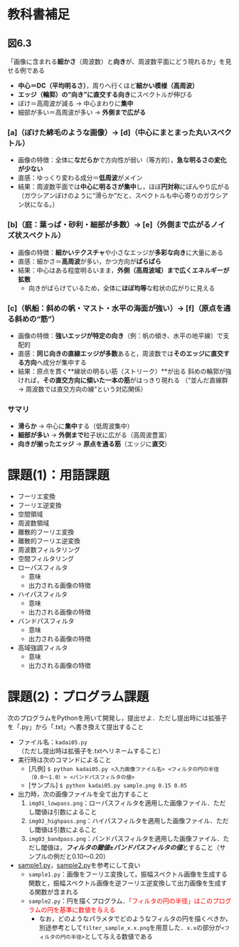 # 教科書補足
## 図6.3
「画像に含まれる**細かさ**（周波数）と**向き**が、周波数平面にどう現れるか」を見せる例である
- **中心＝DC（平均明るさ）**，周りへ行くほど**細かい模様（高周波）**
- **エッジ（輪郭）の“向き”に直交する向き**にスペクトルが伸びる
- ぼけ＝高周波が減る → 中心まわりに**集中**
- 細部が多い＝高周波が多い → **外側まで広がる**
### [a]（ぼけた綿毛のような画像）→ [d]（中心にまとまった丸いスペクトル）
- 画像の特徴：全体に**なだらか**で方向性が弱い（等方的），**急な明るさの変化が少ない**
- 直感：ゆっくり変わる成分＝**低周波**がメイン
- 結果：周波数平面では**中心に明るさが集中**し，ほぼ**円対称**にぼんやり広がる
    （ガウシアンぼけのように“滑らか”だと、スペクトルも中心寄りのガウシアン状になる。）
### [b]（庭：葉っぱ・砂利・細部が多数）→ [e]（外側まで広がるノイズ状スペクトル）
- 画像の特徴：**細かいテクスチャ**や小さなエッジが**多彩な向き**に大量にある
- 直感：細かさ＝**高周波**が多い，かつ方向が**ばらばら**
- 結果：中心はある程度明るいまま，**外側（高周波域）まで広くエネルギーが拡散**
	- 向きがばらけているため，全体に**ほぼ均等**な粒状の広がりに見える
### [c]（帆船：斜めの帆・マスト・水平の海面が強い）→ [f]（原点を通る斜めの“筋”）
- 画像の特徴：**強いエッジが特定の向き**（例：帆の傾き、水平の地平線）で支配的
- 直感：**同じ向きの直線エッジが多数**あると，周波数では**そのエッジに直交する方向**へ成分が集中する
- 結果：原点を貫く**線状の明るい筋（ストリーク）**が出る
    斜めの輪郭が強ければ，**その直交方向に傾いた一本の筋**がはっきり現れる
    （“並んだ直線群 → 周波数では直交方向の線”という対応関係）
### サマリ
- **滑らか** → 中心に**集中**する（低周波集中）
- **細部が多い** → **外側まで**粒子状に広がる（高周波豊富）
- **向きが揃ったエッジ** → **原点を通る筋**（エッジに**直交**）

# 課題(1)：用語課題
- フーリエ変換
- フーリエ逆変換
- 空間領域
- 周波数領域
- 離散的フーリエ変換
- 離散的フーリエ逆変換
- 周波数フィルタリング
- 空間フィルタリング
- ローパスフィルタ
	- 意味
	- 出力される画像の特徴
- ハイパスフィルタ
	- 意味
	- 出力される画像の特徴
- バンドパスフィルタ
	- 意味
	- 出力される画像の特徴
- 高域強調フィルタ
	- 意味
	- 出力される画像の特徴

# 課題(2)：プログラム課題
次のプログラムをPythonを用いて開発し，提出せよ．ただし提出時には拡張子を「.py」から「.txt」へ書き換えて提出すること
- ファイル名：`kadai05.py`（ただし提出時は拡張子を.txtへリネームすること）
- 実行時は次のコマンドによること
    - [凡例] `$ python kadai05.py <入力画像ファイル名> <フィルタの円の半径（0.0～1.0）> <バンドパスフィルタの値>`
    - [サンプル] `$ python kadai05.py sample.png 0.15 0.05`
- 出力時，次の画像ファイルを全て出力すること
	1. `img01_lowpass.png`：ローパスフィルタを適用した画像ファイル．ただし閾値は引数によること
	2. `img02_highpass.png`：ハイパスフィルタを適用した画像ファイル．ただし閾値は引数によること
	3. `img03_bandpass.png`：バンドパスフィルタを適用した画像ファイル．ただし閾値は，***フィルタの閾値±バンドパスフィルタの値***とすること（サンプルの例だと0.10～0.20）
- [sample1.py](sample1.py)，[sample2.py](sample2.py)を参考にして良い
	- `sample1.py`：画像をフーリエ変換して，振幅スペクトル画像を生成する関数と，振幅スペクトル画像を逆フーリエ逆変換して出力画像を生成する関数が含まれる
	- `sample2.py`：円を描くプログラム．<font color=red>「フィルタの円の半径」はこのプログラムの円を基準に数値を与える</font>
		- なお，どのようなパラメタでどのようなフィルタの円を描くべきか，別途参考として`filter_sample_x.x.png`を用意した．`x.x`の部分が`<フィルタの円の半径>`として与える数値である
